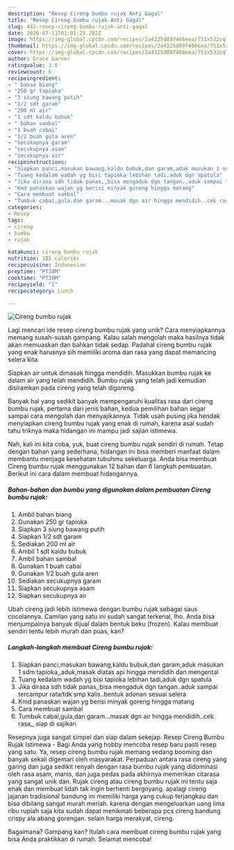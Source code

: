 ```yaml
---
description: "Resep Cireng bumbu rujak Anti Gagal"
title: "Resep Cireng bumbu rujak Anti Gagal"
slug: 442-resep-cireng-bumbu-rujak-anti-gagal
date: 2020-07-11T01:01:25.282Z
image: https://img-global.cpcdn.com/recipes/2a4325d897466eea/751x532cq70/cireng-bumbu-rujak-foto-resep-utama.jpg
thumbnail: https://img-global.cpcdn.com/recipes/2a4325d897466eea/751x532cq70/cireng-bumbu-rujak-foto-resep-utama.jpg
cover: https://img-global.cpcdn.com/recipes/2a4325d897466eea/751x532cq70/cireng-bumbu-rujak-foto-resep-utama.jpg
author: Grace Garner
ratingvalue: 3.8
reviewcount: 6
recipeingredient:
- " bahan biang"
- "250 gr tapioka"
- "3 siung bawang putih"
- "1/2 sdt garam"
- "200 ml air"
- "1 sdt kaldu bubuk"
- " bahan sambal"
- "1 buah cabai"
- "1/2 buah gula aren"
- "secukupnya garam"
- "secukupnya asam"
- "secukupnya air"
recipeinstructions:
- "Siapkan panci,masukan bawang,kaldu bubuk,dan garam,aduk masukan 1 sdm tapioka,,aduk,masak diatas api hingga mendidih dan mengental"
- "Tuang kedalam wadah yg bisi tapioka lebihan tadi,aduk dgn spatula"
- "Jika dirasa sdh tidak panas,,bisa mengaduk dgn tangan..aduk sampai tercampur rata/tdk smp kalis..bentuk adonan sesuai selera"
- "Kmd panaskan wajan yg berisi minyak goreng hingga matang"
- "Cara membuat sambal"
- "Tumbuk cabai,gula,dan garam...masak dgn air hingga mendidih..cek rasa,, siap di sajikan"
categories:
- Resep
tags:
- cireng
- bumbu
- rujak

katakunci: cireng bumbu rujak 
nutrition: 185 calories
recipecuisine: Indonesian
preptime: "PT34M"
cooktime: "PT38M"
recipeyield: "1"
recipecategory: Lunch

---
```



![Cireng bumbu rujak](https://img-global.cpcdn.com/recipes/2a4325d897466eea/751x532cq70/cireng-bumbu-rujak-foto-resep-utama.jpg)

Lagi mencari ide resep cireng bumbu rujak yang unik? Cara menyiapkannya memang susah-susah gampang. Kalau salah mengolah maka hasilnya tidak akan memuaskan dan bahkan tidak sedap. Padahal cireng bumbu rujak yang enak harusnya sih memiliki aroma dan rasa yang dapat memancing selera kita.

Siapkan air untuk dimasak hingga mendidih. Masukkan bumbu rujak ke dalam air yang telah mendidih. Bumbu rujak yang telah jadi kemudian disiramkan pada cireng yang telah digoreng.

Banyak hal yang sedikit banyak mempengaruhi kualitas rasa dari cireng bumbu rujak, pertama dari jenis bahan, kedua pemilihan bahan segar sampai cara mengolah dan menyajikannya. Tidak usah pusing jika hendak menyiapkan cireng bumbu rujak yang enak di rumah, karena asal sudah tahu triknya maka hidangan ini mampu jadi sajian istimewa.


Nah, kali ini kita coba, yuk, buat cireng bumbu rujak sendiri di rumah. Tetap dengan bahan yang sederhana, hidangan ini bisa memberi manfaat dalam membantu menjaga kesehatan tubuhmu sekeluarga. Anda bisa membuat Cireng bumbu rujak menggunakan 12 bahan dan 6 langkah pembuatan. Berikut ini cara dalam membuat hidangannya.

<!--inarticleads1-->

##### Bahan-bahan dan bumbu yang digunakan dalam pembuatan Cireng bumbu rujak:

1. Ambil  bahan biang
1. Gunakan 250 gr tapioka
1. Siapkan 3 siung bawang putih
1. Siapkan 1/2 sdt garam
1. Sediakan 200 ml air
1. Ambil 1 sdt kaldu bubuk
1. Ambil  bahan sambal
1. Gunakan 1 buah cabai
1. Gunakan 1/2 buah gula aren
1. Sediakan secukupnya garam
1. Siapkan secukupnya asam
1. Siapkan secukupnya air


Ubah cireng jadi lebih istimewa dengan bumbu rujak sebagai saus cocolannya. Camilan yang satu ini sudah sangat terkenal, lho. Anda bisa menjumpainya banyak dijual dalam bentuk beku (frozen). Kalau membuat sendiri tentu lebih murah dan puas, kan? 

<!--inarticleads2-->

##### Langkah-langkah membuat Cireng bumbu rujak:

1. Siapkan panci,masukan bawang,kaldu bubuk,dan garam,aduk masukan 1 sdm tapioka,,aduk,masak diatas api hingga mendidih dan mengental
1. Tuang kedalam wadah yg bisi tapioka lebihan tadi,aduk dgn spatula
1. Jika dirasa sdh tidak panas,,bisa mengaduk dgn tangan..aduk sampai tercampur rata/tdk smp kalis..bentuk adonan sesuai selera
1. Kmd panaskan wajan yg berisi minyak goreng hingga matang
1. Cara membuat sambal
1. Tumbuk cabai,gula,dan garam...masak dgn air hingga mendidih..cek rasa,, siap di sajikan


Resepnya juga sangat simpel dan siap dalam sekejap. Resep Cireng Bumbu Rujak Istimewa - Bagi Anda yang hobby mencoba resep baru pasti resep yang satu. Ya, resep cireng bumbu rujak memang sedang booming dan banyak sekali digemari oleh masyarakat. Perpaduan antara rasa cireng yang garing dan juga sedikit renyah dengan rasa bumbu rujak yang didominasi oleh rasa asam, manis, dan juga pedas pada akhirnya memerikan citarasa yang sangat unik dan. Rujak cireng atau cireng bumbu rujak ini tentu saja enak dan membuat lidah tak ingin berhenti bergoyang. apalagi cireng jajanan tradisional bandung ini memiliki harga yang cukup terjangkau dan bisa dibilang sangat murah meriah. karena dengan mengeluarkan uang lima ribu rupiah saja kita sudah dapat menikmati beberapa pcs cireng bandung crispy ala abang gorengan. selain harga merakyat, cireng. 

Bagaimana? Gampang kan? Itulah cara membuat cireng bumbu rujak yang bisa Anda praktikkan di rumah. Selamat mencoba!
